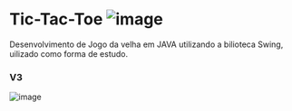 # Tic-Tac-Toe ![image](https://github.com/Raff-Back/Tic-Tac-Toe/assets/111470811/1b8b20cb-f5d0-4a7d-aa89-4774f161c547)

Desenvolvimento de Jogo da velha em JAVA utilizando a bilioteca Swing, uilizado como forma de estudo.

### V3
![image](https://github.com/rafagfran/tic_tac_toe-java/assets/111470811/e5757258-2def-455b-8e73-9899411da3d8)
